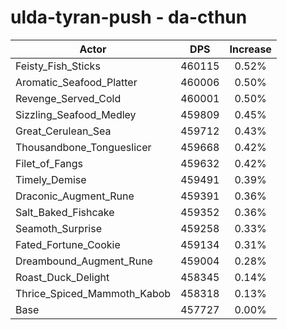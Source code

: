 # ulda-tyran-push - da-cthun
| Actor | DPS | Increase |
|---|:---:|:---:|
|Feisty_Fish_Sticks|460115|0.52%|
|Aromatic_Seafood_Platter|460006|0.50%|
|Revenge_Served_Cold|460001|0.50%|
|Sizzling_Seafood_Medley|459809|0.45%|
|Great_Cerulean_Sea|459712|0.43%|
|Thousandbone_Tongueslicer|459668|0.42%|
|Filet_of_Fangs|459632|0.42%|
|Timely_Demise|459491|0.39%|
|Draconic_Augment_Rune|459391|0.36%|
|Salt_Baked_Fishcake|459352|0.36%|
|Seamoth_Surprise|459258|0.33%|
|Fated_Fortune_Cookie|459134|0.31%|
|Dreambound_Augment_Rune|459004|0.28%|
|Roast_Duck_Delight|458345|0.14%|
|Thrice_Spiced_Mammoth_Kabob|458318|0.13%|
|Base|457727|0.00%|
